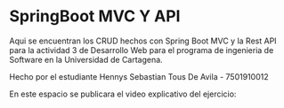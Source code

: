 # SpringBoot MVC Y API
 Aqui se encuentran los CRUD hechos con Spring Boot MVC y la Rest API para la actividad 3 de Desarrollo Web para el programa de ingenieria de Software en la Universidad de Cartagena.

 Hecho por el estudiante Hennys Sebastian Tous De Avila - 7501910012

 En este espacio se publicara el video explicativo del ejercicio:
